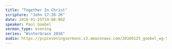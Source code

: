 ```yaml
---
title: "Together In Christ"
scripture: "John 17:20-26"
date: 2016-01-25T19:00:00Z
speaker: Paul Goebel
sermon_type: evening
series: "WinterGrace 2016"
audio: https://pcpceveningsermons.s3.amazonaws.com/20160125_goebel_wg-56a7a5bbe8366.mp3 
---
```



